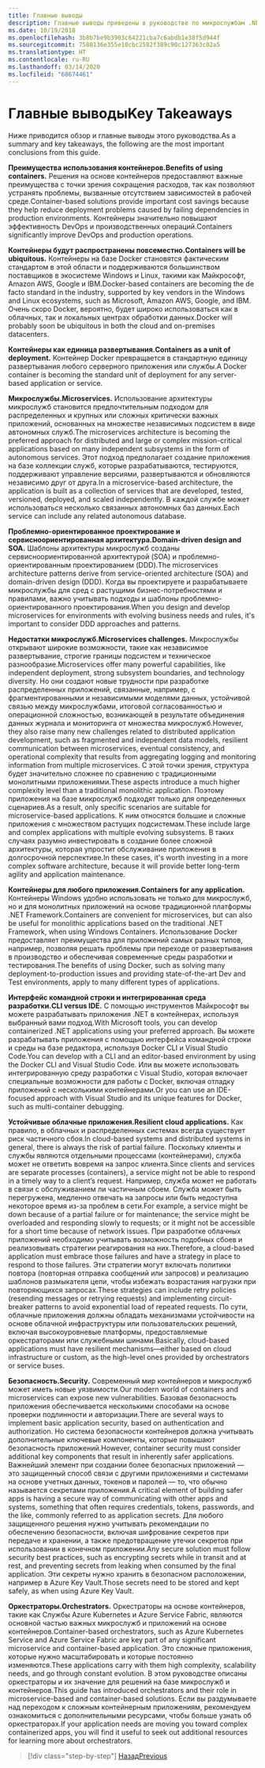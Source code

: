 ```yaml
---
title: Главные выводы
description: Главные выводы приведены в руководстве по микрослужбам .NET, где описана архитектура контейнерных приложений .NET. Там вы можете ознакомиться с общими проблемами, связанными с использованием архитектуры микрослужб, включая преимущества и недостатки, шаблоны проектирования и разработки DDD, а также вопросы обеспечения устойчивости, безопасности и использования оркестраторов.
ms.date: 10/19/2018
ms.openlocfilehash: 3b8b7be9b3903c64221cba7c6abdb1e38f5d944f
ms.sourcegitcommit: 7588136e355e10cbc2582f389c90c127363c02a5
ms.translationtype: HT
ms.contentlocale: ru-RU
ms.lasthandoff: 03/14/2020
ms.locfileid: "68674461"
---
```

# <a name="key-takeaways"></a><span data-ttu-id="eb31a-103">Главные выводы</span><span class="sxs-lookup"><span data-stu-id="eb31a-103">Key Takeaways</span></span>

<span data-ttu-id="eb31a-104">Ниже приводится обзор и главные выводы этого руководства.</span><span class="sxs-lookup"><span data-stu-id="eb31a-104">As a summary and key takeaways, the following are the most important conclusions from this guide.</span></span>

<span data-ttu-id="eb31a-105">**Преимущества использования контейнеров.**</span><span class="sxs-lookup"><span data-stu-id="eb31a-105">**Benefits of using containers.**</span></span> <span data-ttu-id="eb31a-106">Решения на основе контейнеров предоставляют важные преимущества с точки зрения сокращения расходов, так как позволяют устранять проблемы, вызванные отсутствием зависимостей в рабочей среде.</span><span class="sxs-lookup"><span data-stu-id="eb31a-106">Container-based solutions provide important cost savings because they help reduce deployment problems caused by failing dependencies in production environments.</span></span> <span data-ttu-id="eb31a-107">Контейнеры значительно повышают эффективность DevOps и производственных операций.</span><span class="sxs-lookup"><span data-stu-id="eb31a-107">Containers significantly improve DevOps and production operations.</span></span>

<span data-ttu-id="eb31a-108">**Контейнеры будут распространены повсеместно.**</span><span class="sxs-lookup"><span data-stu-id="eb31a-108">**Containers will be ubiquitous.**</span></span> <span data-ttu-id="eb31a-109">Контейнеры на базе Docker становятся фактическим стандартом в этой области и поддерживаются большинством поставщиков в экосистеме Windows и Linux, такими как Майкрософт, Amazon AWS, Google и IBM.</span><span class="sxs-lookup"><span data-stu-id="eb31a-109">Docker-based containers are becoming the de facto standard in the industry, supported by key vendors in the Windows and Linux ecosystems, such as Microsoft, Amazon AWS, Google, and IBM.</span></span> <span data-ttu-id="eb31a-110">Очень скоро Docker, вероятно, будет широко использоваться как в облачных, так и локальных центрах обработки данных.</span><span class="sxs-lookup"><span data-stu-id="eb31a-110">Docker will probably soon be ubiquitous in both the cloud and on-premises datacenters.</span></span>

<span data-ttu-id="eb31a-111">**Контейнеры как единица развертывания.**</span><span class="sxs-lookup"><span data-stu-id="eb31a-111">**Containers as a unit of deployment.**</span></span> <span data-ttu-id="eb31a-112">Контейнер Docker превращается в стандартную единицу развертывания любого серверного приложения или службы.</span><span class="sxs-lookup"><span data-stu-id="eb31a-112">A Docker container is becoming the standard unit of deployment for any server-based application or service.</span></span>

<span data-ttu-id="eb31a-113">**Микрослужбы.**</span><span class="sxs-lookup"><span data-stu-id="eb31a-113">**Microservices.**</span></span> <span data-ttu-id="eb31a-114">Использование архитектуры микрослужб становится предпочтительным подходом для распределенных и крупных или сложных критически важных приложений, основанных на множестве независимых подсистем в виде автономных служб.</span><span class="sxs-lookup"><span data-stu-id="eb31a-114">The microservices architecture is becoming the preferred approach for distributed and large or complex mission-critical applications based on many independent subsystems in the form of autonomous services.</span></span> <span data-ttu-id="eb31a-115">Этот подход предполагает создание приложения на базе коллекции служб, которые разрабатываются, тестируются, поддерживают управление версиями, развертываются и обновляются независимо друг от друга.</span><span class="sxs-lookup"><span data-stu-id="eb31a-115">In a microservice-based architecture, the application is built as a collection of services that are developed, tested, versioned, deployed, and scaled independently.</span></span> <span data-ttu-id="eb31a-116">В каждой службе может использоваться несколько связанных автономных баз данных.</span><span class="sxs-lookup"><span data-stu-id="eb31a-116">Each service can include any related autonomous database.</span></span>

<span data-ttu-id="eb31a-117">**Проблемно-ориентированное проектирование и сервисноориентированная архитектура.**</span><span class="sxs-lookup"><span data-stu-id="eb31a-117">**Domain-driven design and SOA.**</span></span> <span data-ttu-id="eb31a-118">Шаблоны архитектуры микрослужб созданы сервисноориентированной архитектурой (SOA) и проблемно-ориентированным проектированием (DDD).</span><span class="sxs-lookup"><span data-stu-id="eb31a-118">The microservices architecture patterns derive from service-oriented architecture (SOA) and domain-driven design (DDD).</span></span> <span data-ttu-id="eb31a-119">Когда вы проектируете и разрабатываете микрослужбы для сред с растущими бизнес-потребностями и правилами, важно учитывать подходы и шаблоны проблемно-ориентированного проектирования.</span><span class="sxs-lookup"><span data-stu-id="eb31a-119">When you design and develop microservices for environments with evolving business needs and rules, it's important to consider DDD approaches and patterns.</span></span>

<span data-ttu-id="eb31a-120">**Недостатки микрослужб.**</span><span class="sxs-lookup"><span data-stu-id="eb31a-120">**Microservices challenges.**</span></span> <span data-ttu-id="eb31a-121">Микрослужбы открывают широкие возможности, такие как независимое развертывание, строгие границы подсистем и техническое разнообразие.</span><span class="sxs-lookup"><span data-stu-id="eb31a-121">Microservices offer many powerful capabilities, like independent deployment, strong subsystem boundaries, and technology diversity.</span></span> <span data-ttu-id="eb31a-122">Но они создают новые трудности при разработке распределенных приложений, связанные, например, с фрагментированными и независимыми моделями данных, устойчивой связью между микрослужбами, итоговой согласованностью и операционной сложностью, возникающей в результате объединения данных журнала и мониторинга от множества микрослужб.</span><span class="sxs-lookup"><span data-stu-id="eb31a-122">However, they also raise many new challenges related to distributed application development, such as fragmented and independent data models, resilient communication between microservices, eventual consistency, and operational complexity that results from aggregating logging and monitoring information from multiple microservices.</span></span> <span data-ttu-id="eb31a-123">С этой точки зрения, структура будет значительно сложнее по сравнению с традиционными монолитными приложениями.</span><span class="sxs-lookup"><span data-stu-id="eb31a-123">These aspects introduce a much higher complexity level than a traditional monolithic application.</span></span> <span data-ttu-id="eb31a-124">Поэтому приложения на базе микрослужб подходят только для определенных сценариев.</span><span class="sxs-lookup"><span data-stu-id="eb31a-124">As a result, only specific scenarios are suitable for microservice-based applications.</span></span> <span data-ttu-id="eb31a-125">К ним относятся большие и сложные приложения с множеством растущих подсистемам.</span><span class="sxs-lookup"><span data-stu-id="eb31a-125">These include large and complex applications with multiple evolving subsystems.</span></span> <span data-ttu-id="eb31a-126">В таких случаях разумно инвестировать в создание более сложной архитектуры, которая упростит обслуживание приложения в долгосрочной перспективе.</span><span class="sxs-lookup"><span data-stu-id="eb31a-126">In these cases, it's worth investing in a more complex software architecture, because it will provide better long-term agility and application maintenance.</span></span>

<span data-ttu-id="eb31a-127">**Контейнеры для любого приложения.**</span><span class="sxs-lookup"><span data-stu-id="eb31a-127">**Containers for any application.**</span></span> <span data-ttu-id="eb31a-128">Контейнеры Windows удобно использовать не только для микрослужб, но и для монолитных приложений на основе традиционной платформы .NET Framework.</span><span class="sxs-lookup"><span data-stu-id="eb31a-128">Containers are convenient for microservices, but can also be useful for monolithic applications based on the traditional .NET Framework, when using Windows Containers.</span></span> <span data-ttu-id="eb31a-129">Использование Docker предоставляет преимущества для приложений самых разных типов, например, позволяя решать проблемы при переходе от развертывания в производство и обеспечивая современные среды разработки и тестирования.</span><span class="sxs-lookup"><span data-stu-id="eb31a-129">The benefits of using Docker, such as solving many deployment-to-production issues and providing state-of-the-art Dev and Test environments, apply to many different types of applications.</span></span>

<span data-ttu-id="eb31a-130">**Интерфейс командной строки и интегрированная среда разработки.**</span><span class="sxs-lookup"><span data-stu-id="eb31a-130">**CLI versus IDE.**</span></span> <span data-ttu-id="eb31a-131">С помощью инструментов Майкрософт вы можете разрабатывать приложения .NET в контейнерах, используя выбранный вами подход.</span><span class="sxs-lookup"><span data-stu-id="eb31a-131">With Microsoft tools, you can develop containerized .NET applications using your preferred approach.</span></span> <span data-ttu-id="eb31a-132">Вы можете разрабатывать приложения с помощью интерфейса командной строки и среды на базе редактора, используя Docker CLI и Visual Studio Code.</span><span class="sxs-lookup"><span data-stu-id="eb31a-132">You can develop with a CLI and an editor-based environment by using the Docker CLI and Visual Studio Code.</span></span> <span data-ttu-id="eb31a-133">Или вы можете использовать интегрированную среду разработки с Visual Studio, которая включает специальные возможности для работы с Docker, включая отладку приложений с несколькими контейнерами.</span><span class="sxs-lookup"><span data-stu-id="eb31a-133">Or you can use an IDE-focused approach with Visual Studio and its unique features for Docker, such as multi-container debugging.</span></span>

<span data-ttu-id="eb31a-134">**Устойчивые облачные приложения.**</span><span class="sxs-lookup"><span data-stu-id="eb31a-134">**Resilient cloud applications.**</span></span> <span data-ttu-id="eb31a-135">Как правило, в облачных и распределенных системах всегда существует риск частичного сбоя.</span><span class="sxs-lookup"><span data-stu-id="eb31a-135">In cloud-based systems and distributed systems in general, there is always the risk of partial failure.</span></span> <span data-ttu-id="eb31a-136">Поскольку клиенты и службы являются отдельными процессами (контейнерами), служба может не ответить вовремя на запрос клиента.</span><span class="sxs-lookup"><span data-stu-id="eb31a-136">Since clients and services are separate processes (containers), a service might not be able to respond in a timely way to a client’s request.</span></span> <span data-ttu-id="eb31a-137">Например, служба может не работать в связи с обслуживанием ли частичным сбоем. Служба может быть перегружена, медленно отвечать на запросы или быть недоступна некоторое время из-за проблем в сети.</span><span class="sxs-lookup"><span data-stu-id="eb31a-137">For example, a service might be down because of a partial failure or for maintenance; the service might be overloaded and responding slowly to requests; or it might not be accessible for a short time because of network issues.</span></span> <span data-ttu-id="eb31a-138">При разработке облачных приложений необходимо учитывать возможность подобных сбоев и реализовывать стратегии реагирования на них.</span><span class="sxs-lookup"><span data-stu-id="eb31a-138">Therefore, a cloud-based application must embrace those failures and have a strategy in place to respond to those failures.</span></span> <span data-ttu-id="eb31a-139">Эти стратегии могут включать политики повтора (повторная отправка сообщений или запросов) и реализацию шаблонов размыкателя цепи, чтобы избежать возрастания нагрузки при повторяющихся запросах.</span><span class="sxs-lookup"><span data-stu-id="eb31a-139">These strategies can include retry policies (resending messages or retrying requests) and implementing circuit-breaker patterns to avoid exponential load of repeated requests.</span></span> <span data-ttu-id="eb31a-140">По сути, облачные приложения должны обладать механизмами устойчивости на основе облачной инфраструктуры или пользовательских решений, включая высокоуровневые платформы, предоставляемые оркестраторами или служебными шинами.</span><span class="sxs-lookup"><span data-stu-id="eb31a-140">Basically, cloud-based applications must have resilient mechanisms—either based on cloud infrastructure or custom, as the high-level ones provided by  orchestrators or service buses.</span></span>

<span data-ttu-id="eb31a-141">**Безопасность.**</span><span class="sxs-lookup"><span data-stu-id="eb31a-141">**Security.**</span></span> <span data-ttu-id="eb31a-142">Современный мир контейнеров и микрослужб может иметь новые уязвимости.</span><span class="sxs-lookup"><span data-stu-id="eb31a-142">Our modern world of containers and microservices can expose new vulnerabilities.</span></span> <span data-ttu-id="eb31a-143">Базовая безопасность приложения обеспечивается несколькими способами на основе проверки подлинности и авторизации.</span><span class="sxs-lookup"><span data-stu-id="eb31a-143">There are several ways to implement basic application security, based on authentication and authorization.</span></span> <span data-ttu-id="eb31a-144">Но система безопасности контейнеров должна учитывать дополнительные ключевые компоненты, которые повышают безопасность приложений.</span><span class="sxs-lookup"><span data-stu-id="eb31a-144">However, container security must consider additional key components that result in inherently safer applications.</span></span> <span data-ttu-id="eb31a-145">Важнейший элемент при создании более безопасных приложений — это защищенный способ связи с другими приложениями и системами на основе учетных данных, токенов и паролей — то, что обычно называется секретами приложения.</span><span class="sxs-lookup"><span data-stu-id="eb31a-145">A critical element of building safer apps is having a secure way of communicating with other apps and systems, something that often requires credentials, tokens, passwords, and the like, commonly referred to as application secrets.</span></span> <span data-ttu-id="eb31a-146">Для любого защищенного решения нужно учитывать рекомендации по обеспечению безопасности, включая шифрование секретов при передаче и хранении, а также предотвращение утечки секретов при использовании в конечном приложении.</span><span class="sxs-lookup"><span data-stu-id="eb31a-146">Any secure solution must follow security best practices, such as encrypting secrets while in transit and at rest, and preventing secrets from leaking when consumed by the final application.</span></span> <span data-ttu-id="eb31a-147">Эти секреты нужно хранить в безопасном расположении, например в Azure Key Vault.</span><span class="sxs-lookup"><span data-stu-id="eb31a-147">Those secrets need to be stored and kept safely, as when using Azure Key Vault.</span></span>

<span data-ttu-id="eb31a-148">**Оркестраторы.**</span><span class="sxs-lookup"><span data-stu-id="eb31a-148">**Orchestrators.**</span></span> <span data-ttu-id="eb31a-149">Оркестраторы на основе контейнеров, такие как Службы Azure Kubernetes и Azure Service Fabric, являются основной частью важных микрослужб и приложений на основе контейнеров.</span><span class="sxs-lookup"><span data-stu-id="eb31a-149">Container-based orchestrators, such as Azure Kubernetes Service and Azure Service Fabric are key part of any significant microservice and container-based application.</span></span> <span data-ttu-id="eb31a-150">Это сложные приложения, которые нужно масштабировать и которые постоянно изменяются.</span><span class="sxs-lookup"><span data-stu-id="eb31a-150">These applications carry with them high complexity, scalability needs, and go through constant evolution.</span></span> <span data-ttu-id="eb31a-151">В этом руководстве описаны оркестраторы и их значение для решений на базе микрослужб и контейнеров.</span><span class="sxs-lookup"><span data-stu-id="eb31a-151">This guide has introduced orchestrators and their role in microservice-based and container-based solutions.</span></span> <span data-ttu-id="eb31a-152">Если вы раздумываете над переходом к сложным контейнерным приложениям, рекомендуем ознакомиться с дополнительными ресурсами, чтобы больше узнать об оркестраторах.</span><span class="sxs-lookup"><span data-stu-id="eb31a-152">If your application needs are moving you toward complex containerized apps, you will find it useful to seek out additional resources for learning more about orchestrators.</span></span>

>[!div class="step-by-step"]
>[<span data-ttu-id="eb31a-153">Назад</span><span class="sxs-lookup"><span data-stu-id="eb31a-153">Previous</span></span>](secure-net-microservices-web-applications/azure-key-vault-protects-secrets.md)
